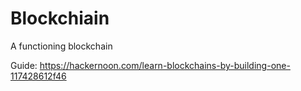 # Blockchiain
A functioning blockchain

Guide:
https://hackernoon.com/learn-blockchains-by-building-one-117428612f46
